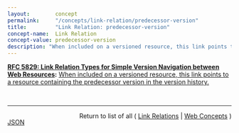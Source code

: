 ```yaml
---
layout:        concept
permalink:     "/concepts/link-relation/predecessor-version"
title:         "Link Relation: predecessor-version"
concept-name:  Link Relation
concept-value: predecessor-version
description: "When included on a versioned resource, this link points to a resource containing the predecessor version in the version history."
---
```


**[RFC 5829: Link Relation Types for Simple Version Navigation between Web Resources](/specs/IETF/RFC/5829 "This specification defines a set of link relation types that may be used on Web resources for navigation between a resource and other resources related to version control, such as past versions and working copies."):** [When included on a versioned resource, this link points to a resource containing the predecessor version in the version history.](http://tools.ietf.org/html/rfc5829#section-3.5 "Read documentation for Link Relation &#34;predecessor-version&#34;")

<br/>
<hr/>

<p style="float : left"><a href="./predecessor-version.json" title="JSON representing this particular Web Concept value">JSON</a></p>
<p style="text-align: right">Return to list of all ( <a href="../link-relation/">Link Relations</a> | <a href="../">Web Concepts</a> )</p>
